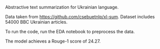 Abstractive text summarization for Ukrainian language.

Data taken from https://github.com/csebuetnlp/xl-sum. Dataset includes 54000 BBC Ukrainian articles.

To run the code, run the EDA notebook to preprocess the data.

The model achieves a Rouge-1 score of 24.27.
